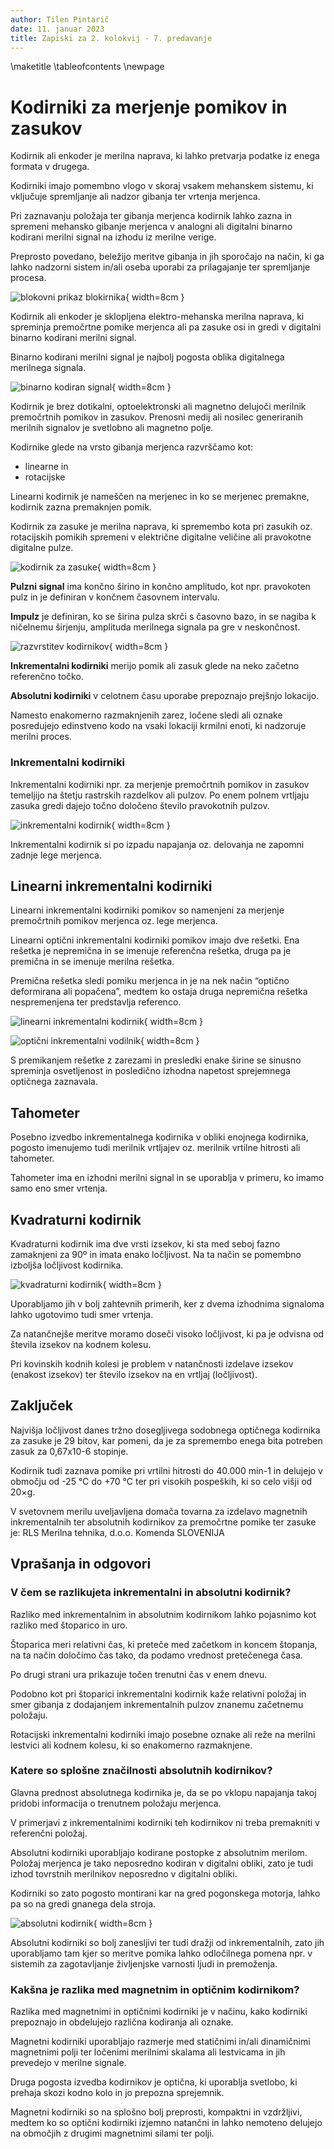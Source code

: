 ```yaml
---
author: Tilen Pintarič
date: 11. januar 2023
title: Zapiski za 2. kolokvij - 7. predavanje
---
```


\maketitle
\tableofcontents
\newpage

# Kodirniki za merjenje pomikov in zasukov

Kodirnik ali enkoder je merilna naprava, ki lahko pretvarja podatke iz enega formata v drugega.

Kodirniki imajo pomembno vlogo v skoraj vsakem mehanskem sistemu, ki vključuje spremljanje ali nadzor gibanja ter vrtenja merjenca.

Pri zaznavanju položaja ter gibanja merjenca kodirnik lahko zazna in spremeni mehansko gibanje merjenca v analogni ali digitalni binarno kodirani merilni signal na izhodu iz merilne verige.

Preprosto povedano, beležijo meritve gibanja in jih sporočajo na način, ki ga lahko nadzorni sistem in/ali oseba uporabi za prilagajanje ter spremljanje procesa.

![blokovni prikaz blokirnika](kodirnik-blokovni-prikaz.png){ width=8cm }

Kodirnik ali enkoder je sklopljena elektro-mehanska merilna naprava, ki spreminja premočrtne pomike merjenca ali pa zasuke osi in gredi v digitalni binarno kodirani merilni signal.

Binarno kodirani merilni signal je najbolj pogosta oblika digitalnega merilnega signala.

![binarno kodiran signal](binarno-kodiran-signal.png){ width=8cm }

Kodirnik je brez dotikalni, optoelektronski ali magnetno delujoči merilnik premočrtnih pomikov in zasukov. Prenosni medij ali nosilec generiranih merilnih signalov je svetlobno ali magnetno polje.

Kodirnike glede na vrsto gibanja merjenca razvrščamo kot:

* linearne in
* rotacijske

Linearni kodirnik je nameščen na merjenec in ko se merjenec premakne, kodirnik zazna premaknjen pomik.

Kodirnik za zasuke je merilna naprava, ki spremembo kota pri zasukih oz. rotacijskih pomikih spremeni v električne digitalne veličine ali pravokotne digitalne pulze.

![kodirnik za zasuke](kodirnik-za-zasuke.png){ width=8cm }

**Pulzni signal** ima končno širino in končno amplitudo, kot npr. pravokoten pulz in je definiran v končnem časovnem intervalu.

**Impulz** je definiran, ko se širina pulza skrči s časovno bazo, in se nagiba k ničelnemu širjenju, amplituda merilnega signala pa gre v neskončnost.

![razvrstitev kodirnikov](razvrstitev-kodirnikov.png){ width=8cm }

**Inkrementalni kodirniki** merijo pomik ali zasuk glede na neko začetno referenčno točko.

**Absolutni kodirniki** v celotnem času uporabe prepoznajo prejšnjo lokacijo.

Namesto enakomerno razmaknjenih zarez, ločene sledi ali oznake posredujejo edinstveno kodo na vsaki lokaciji krmilni enoti, ki nadzoruje merilni proces.

### Inkrementalni kodirniki

Inkrementalni kodirniki npr. za merjenje premočrtnih pomikov in zasukov temeljijo na štetju rastrskih razdelkov ali pulzov. Po enem polnem vrtljaju zasuka gredi dajejo točno določeno število pravokotnih pulzov.

![inkrementalni kodirnik](inkrementalni-kodirnik.png){ width=8cm }

Inkrementalni kodirnik si po izpadu napajanja oz. delovanja ne zapomni zadnje lege merjenca.

## Linearni inkrementalni kodirniki

Linearni inkrementalni kodirniki pomikov so namenjeni za merjenje premočrtnih pomikov merjenca oz. lege merjenca. 

Linearni optični inkrementalni kodirniki pomikov imajo dve rešetki. Ena rešetka je nepremična in se imenuje referenčna rešetka, druga pa je premična in se imenuje merilna rešetka.

Premična rešetka sledi pomiku merjenca in je na nek način “optično deformirana ali popačena”, medtem ko ostaja druga nepremična rešetka nespremenjena ter predstavlja referenco.

![linearni inkrementalni kodirnik](linearni-inkrementalni-merilnik.png){ width=8cm }

![optični inkrementalni vodilnik](opticni-inkrementalni-kodirnik.png){ width=8cm }

S premikanjem rešetke z zarezami in presledki enake širine se sinusno spreminja osvetljenost in posledično izhodna napetost sprejemnega optičnega zaznavala.

## Tahometer

Posebno izvedbo inkrementalnega kodirnika v obliki enojnega kodirnika, pogosto imenujemo tudi merilnik vrtljajev oz. merilnik vrtilne hitrosti ali tahometer.

Tahometer ima en izhodni merilni signal in se uporablja v primeru, ko imamo samo eno smer vrtenja.

## Kvadraturni kodirnik

Kvadraturni kodirnik ima dve vrsti izsekov, ki sta med seboj fazno zamaknjeni za 90º in imata enako ločljivost. Na ta način se pomembno izboljša ločljivost kodirnika.

![kvadraturni kodirnik](kvadraturni-kodirnik.png){ width=8cm }

Uporabljamo jih v bolj zahtevnih primerih, ker z dvema izhodnima signaloma lahko ugotovimo tudi smer vrtenja.

Za natančnejše meritve moramo doseči visoko ločljivost, ki pa je odvisna od števila izsekov na kodnem kolesu.

Pri kovinskih kodnih kolesi je problem v natančnosti izdelave izsekov (enakost izsekov) ter število izsekov na en vrtljaj (ločljivost).

## Zaključek

Najvišja ločljivost danes tržno dosegljivega sodobnega optičnega kodirnika za zasuke je 29 bitov, kar pomeni, da je za spremembo enega bita potreben zasuk za 0,67x10-6 stopinje.

Kodirnik tudi zaznava pomike pri vrtilni hitrosti do 40.000 min-1 in delujejo v območju od -25 °C do +70 °C ter pri visokih pospeških, ki so celo višji od 20×g.

V svetovnem merilu uveljavljena domača tovarna za izdelavo magnetnih inkrementalnih ter absolutnih kodirnikov za premočrtne pomike ter zasuke je: RLS Merilna tehnika, d.o.o. Komenda SLOVENIJA

## Vprašanja in odgovori

### V čem se razlikujeta inkrementalni in absolutni kodirnik?

Razliko med inkrementalnim in absolutnim kodirnikom lahko pojasnimo kot razliko med štoparico in uro.

Štoparica meri relativni čas, ki preteče med začetkom in koncem štopanja, na ta način določimo čas tako, da podamo vrednost pretečenega časa.

Po drugi strani ura prikazuje točen trenutni čas v enem dnevu.

Podobno kot pri štoparici inkrementalni kodirnik kaže relativni položaj in smer gibanja z dodajanjem inkrementalnih pulzov znanemu začetnemu položaju. 

Rotacijski inkrementalni kodirniki imajo posebne oznake ali reže na merilni lestvici ali kodnem kolesu, ki so enakomerno razmaknjene.

### Katere so splošne značilnosti absolutnih kodirnikov?

Glavna prednost absolutnega kodirnika je, da se po vklopu napajanja takoj pridobi informacija o trenutnem položaju merjenca.

V primerjavi z inkrementalnimi kodirniki teh kodirnikov ni treba premakniti v referenčni položaj.

Absolutni kodirniki uporabljajo kodirane postopke z absolutnim merilom. Položaj merjenca je tako neposredno kodiran v digitalni obliki, zato je tudi izhod tovrstnih merilnikov neposredno v digitalni obliki.

Kodirniki so zato pogosto montirani kar na gred pogonskega motorja, lahko pa so na gredi gnanega dela stroja.

![absolutni kodirnik](absolutni-kodirnik.png){ width=8cm }

Absolutni kodirniki so bolj zanesljivi ter tudi dražji od inkrementalnih, zato jih uporabljamo tam kjer so meritve pomika lahko odločilnega pomena npr. v sistemih za zagotavljanje življenjske varnosti ljudi in premoženja.

### Kakšna je razlika med magnetnim in optičnim kodirnikom?

Razlika med magnetnimi in optičnimi kodirniki je v načinu, kako kodirniki prepoznajo in obdelujejo različna kodiranja ali oznake.

Magnetni kodirniki uporabljajo razmerje med statičnimi in/ali dinamičnimi magnetnimi polji ter ločenimi merilnimi skalama ali lestvicama in jih prevedejo v merilne signale.

Druga pogosta izvedba kodirnikov je optična, ki uporablja svetlobo, ki prehaja skozi kodno kolo in jo prepozna sprejemnik.

Magnetni kodirniki so na splošno bolj preprosti, kompaktni in vzdržljivi, medtem ko so optični kodirniki izjemno natančni in lahko nemoteno delujejo na območjih z drugimi magnetnimi silami ter polji.